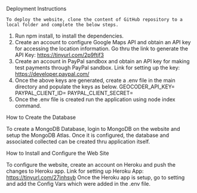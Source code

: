 Deployment Instructions

	To deploy the website, clone the content of GitHub repository to a local folder and complete the below steps.
1)	Run npm install, to install the dependencies.
2)	Create an account to configure Google Maps API and obtain an API key for accessing the location information.
Go thru the link to generate the API Key: https://tinyurl.com/2p9ftjf3
3)	Create an account in PayPal sandbox and obtain an API key for making test payments through PayPal sandbox.
Link for setting up the key: https://developer.paypal.com/
4)	Once the above keys are generated, create a .env file in the main directory and populate the keys as below.
GEOCODER_API_KEY=<Google Maps API Key>
PAYPAL_CLIENT_ID=<PayPal Client Key>
PAYPAL_CLIENT_SECRET=<PayPal Secret>
5)	Once the .env file is created run the application using node index command.

How to Create the Database
 
To create a MongoDB Database, login to MongoDB on the website and setup the MongoDB Atlas. Once it is configured, the database and associated collected can be created thru application itself.
 
How to Install and Configure the Web Site
 
To configure the website, create an account on Heroku and push the changes to Heroku app.
Link for setting up Heroku App: https://tinyurl.com/27jnhsvb
Once the Heroku app is setup, go to setting and add the Config Vars which were added in the .env file.
